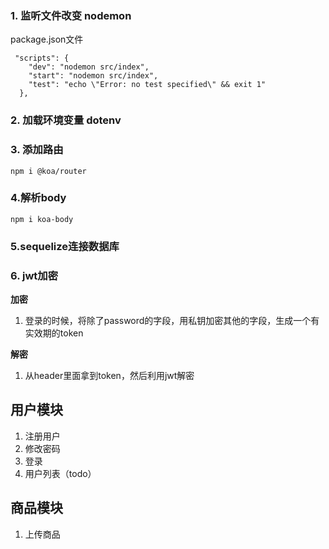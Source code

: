 
### 1. 监听文件改变 nodemon
package.json文件
```
 "scripts": {
    "dev": "nodemon src/index",
    "start": "nodemon src/index",
    "test": "echo \"Error: no test specified\" && exit 1"
  },
```
### 2. 加载环境变量 dotenv

### 3. 添加路由 

```
npm i @koa/router
```
### 4.解析body
```
npm i koa-body
```

### 5.sequelize连接数据库

### 6. jwt加密 

**加密**
1. 登录的时候，将除了password的字段，用私钥加密其他的字段，生成一个有实效期的token

**解密**
1. 从header里面拿到token，然后利用jwt解密


## 用户模块
1. 注册用户
2. 修改密码
3. 登录
4. 用户列表（todo）
## 商品模块
1. 上传商品